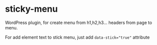 # sticky-menu
WordPress plugin, for create menu from h1,h2,h3... headers from page to menu.

For add element text to stick menu, just add 
```data-stick="true"``` attribute